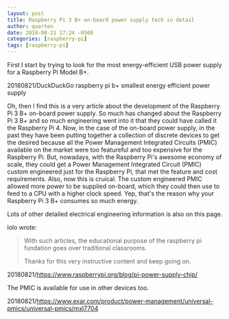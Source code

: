 ```yaml
---
layout: post
title: Raspberry Pi 3 B+ on-board power supply tech in detail
author: quorten
date: 2018-08-21 17:24 -0500
categories: [raspberry-pi]
tags: [raspberry-pi]
---
```


First I start by trying to look for the most energy-efficient
USB power supply for a Raspberry Pi Model B+.

20180821/DuckDuckGo raspberry pi b+ smallest energy efficient power
  supply

Oh, then I find this is a very article about the development of the
Raspberry Pi 3 B+ on-board power supply.  So much has changed about
the Raspberry Pi 3 B+ and so much engineering went into it that they
could have called it the Raspberry Pi 4.  Now, in the case of the
on-board power supply, in the past they have been putting together a
collection of discrete devices to get the desired because all the
Power Management Integrated Circuits (PMIC) available on the market
were too featureful and too expensive for the Raspberry Pi.  But,
nowadays, with the Raspberry Pi's awesome economy of scale, they could
get a Power Management Integrated Circuit (PMIC) custom engineered
just for the Raspberry Pi, that met the feature and cost requirements.
Also, now this is cruical.  The custom engineered PMIC allowed more
power to be supplied on-board, which they could then use to feed to a
CPU with a higher clock speed.  Yep, that's the reason why your
Raspberry Pi 3 B+ consumes so much energy.

Lots of other detailed electrical engineering information is also on
this page.

lolo wrote:

> With such articles, the educational purpose of the raspberry pi
> fundation goes over traditional classrooms.
>
> Thanks for this very instructive content and keep going on.

20180821/https://www.raspberrypi.org/blog/pi-power-supply-chip/

The PMIC is available for use in other devices too.

20180821/https://www.exar.com/product/power-management/universal-pmics/universal-pmics/mxl7704
